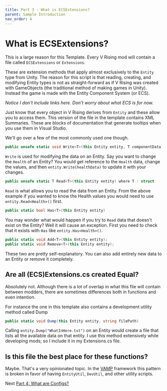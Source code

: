 ```yaml
---
title: Part 3 - What is ECSExtensions?
parent: Sample Introduction
nav_order: 4
---
```


# What is ECSExtensions?
This is a large reason for this Template. Every V Rising mod will contain a file called `ECSExtensions` or `Extensions`. 

These are extension methods that apply almost exclusively to the `Entity` type from Unity. The reason for this script is that reading, creating, and modifying Entity types is not as straight-forward as if V Rising was created with GameObjects (the traditional method of making games in Unity). Instead the game is made with the Entity Component System (or ECS). 

*Notice I don't include links here. Don't worry about what ECS is for now.*

Just know that every object in V Rising derives from `Entity` and these allow you to access them. This version of the file in the template contains XML Summaries. These are blocks of documentation that generate tooltips when you use them in Visual Studio. 

We'll go over a few of the most commonly used one though. 

```csharp
public unsafe static void Write<T>(this Entity entity, T componentData) where T : struct
```
`Write` is used for modifying the data on an Entity. Say you want to change the `Health` of an Entity? You would get reference to the `Health` data, change the values, and then `entity.Write(healthData)` to update it with your changes.

```csharp
public unsafe static T Read<T>(this Entity entity) where T : struct
```
`Read` is what allows you to read the data from an Entity. From the above example if you wanted to know the Health values you would need to use `entity.Read<Health>()` first. 

```csharp
public static bool Has<T>(this Entity entity)
```
You may wonder what would happen if you try to `Read` data that doesn't exist on the Entity? Well it will cause an exception. First you need to check that it exists with `Has` like `entity.Has<Health>()`.

```csharp
public static void Add<T>(this Entity entity);
public static void Remove<T>(this Entity entity);
```
These two are pretty self-explanatory. You can also add entirely new data to an Entity or remove it completely. 

## Are all (ECS)Extensions.cs created Equal?
Absolutely not. Although there is a lot of overlap in what this file will contain between modders, there are sometimes differences both in functions and even intention. 

For instance the one in this template also contains a development utility method called Dump

```csharp
public static void Dump(this Entity entity, string filePath)
```

Calling `entity.Dump("WhatInHere.txt")` on an Entity would create a file that lists all the available data on that entity. I use this method extensively while developing mods; so I include it in my Extensions.cs file. 

## Is this file the best place for these functions?
Maybe. That's a very opinionated topic. In the [VAMP](https://github.com/CrimsonMods/VAMP) framework this pattern is broken in favor of having `EntityUtil`, `DevUtil`, and other utility scripts.

Next [Part 4: What are Configs?](04_sample_config.md)
